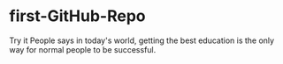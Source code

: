 # first-GitHub-Repo
Try it
People says in today's world, getting the best education is the only way for normal people to be successful.
